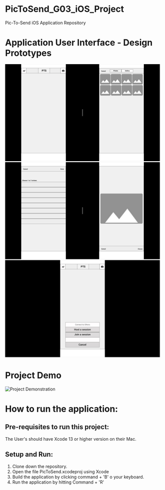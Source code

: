 # PicToSend_G03_iOS_Project
Pic-To-Send iOS Application Repository

# Application User Interface - Design Prototypes
![Design_01](/Design_Prototypes/Prototypes/Prototype_01.png)
![Design_01](/Design_Prototypes/Prototypes/Prototype_02.png)
![Design_01](/Design_Prototypes/Prototypes/Prototype_03.png)

# Project Demo

![Project Demonstration](https://github.com/jyshnkr/PicToSend_G03_iOS_Project/blob/main/Design_Prototypes/Project%20Demo%20Gifs/project-demo.gif)

# How to run the application:

## Pre-requisites to run this project:

The User's should have Xcode 13 or higher version on their Mac.

## Setup and Run:

1. Clone down the repository.
2. Open the file PicToSend.xcodeproj using Xcode
3. Build the application by clicking command + 'B' o your keyboard.
4. Run the application by hitting Command + 'R'
